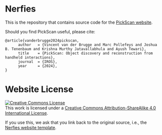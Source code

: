 # Nerfies

This is the repository that contains source code for the [PickScan website](https://pickscan.github.io).

Should you find PickScan useful, please cite:
```
@article{vanderbrugge2024pickscan,
      author   = {Vincent van der Brugge and Marc Pollefeys and Joshua B. Tenenbaum and Krishna Murthy Jatavallabhula and Ayush Tewari},
      title    = {PickScan: Object discovery and reconstruction from handheld interactions},
      journal  = {IROS},
      year     = {2024},
}
```

# Website License
<a rel="license" href="http://creativecommons.org/licenses/by-sa/4.0/"><img alt="Creative Commons License" style="border-width:0" src="https://i.creativecommons.org/l/by-sa/4.0/88x31.png" /></a><br />This work is licensed under a <a rel="license" href="http://creativecommons.org/licenses/by-sa/4.0/">Creative Commons Attribution-ShareAlike 4.0 International License</a>.

If you use this, we ask that you link back to the original source, i.e., the [Nerfies website template](https://github.com/nerfies/nerfies.github.io).